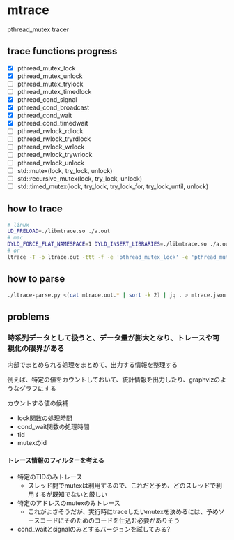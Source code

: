 # mtrace

pthread_mutex tracer

## trace functions progress
* [x] pthread_mutex_lock
* [x] pthread_mutex_unlock
* [ ] pthread_mutex_trylock
* [ ] pthread_mutex_timedlock
* [x] pthread_cond_signal
* [x] pthread_cond_broadcast
* [x] pthread_cond_wait
* [x] pthread_cond_timedwait
* [ ] pthread_rwlock_rdlock
* [ ] pthread_rwlock_tryrdlock
* [ ] pthread_rwlock_wrlock
* [ ] pthread_rwlock_trywrlock
* [ ] pthread_rwlock_unlock
* [ ] std::mutex(lock, try_lock, unlock)
* [ ] std::recursive_mutex(lock, try_lock, unlock)
* [ ] std::timed_mutex(lock, try_lock, try_lock_for, try_lock_until, unlock)

## how to trace
``` bash
# linux
LD_PRELOAD=./libmtrace.so ./a.out
# mac
DYLD_FORCE_FLAT_NAMESPACE=1 DYLD_INSERT_LIBRARIES=./libmtrace.so ./a.out
# or
ltrace -T -o ltrace.out -ttt -f -e 'pthread_mutex_lock' -e 'pthread_mutex_unlock' -e 'pthread_cond_signal' -e 'pthread_cond_broadcast' -e 'pthread_cond_wait' -e 'pthread_cond_timedwait' ./a.out
```

## how to parse
``` bash
./ltrace-parse.py <(cat mtrace.out.* | sort -k 2) | jq . > mtrace.json
```

## problems
### 時系列データとして扱うと、データ量が膨大となり、トレースや可視化の限界がある
内部でまとめられる処理をまとめて、出力する情報を整理する

例えば、特定の値をカウントしておいて、統計情報を出力したり、graphvizのようなグラフにする

カウントする値の候補
* lock関数の処理時間
* cond_wait関数の処理時間
* tid
* mutexのid

#### トレース情報のフィルターを考える
* 特定のTIDのみトレース
  * スレッド間でmutexは利用するので、これだと予め、どのスレッドで利用するが既知でないと厳しい
* 特定のアドレスのmutexのみトレース
  * これがよさそうだが、実行時にtraceしたいmutexを決めるには、予めソースコードにそのためのコードを仕込む必要がありそう
* cond_waitとsignalのみとするバージョンを試してみる?
